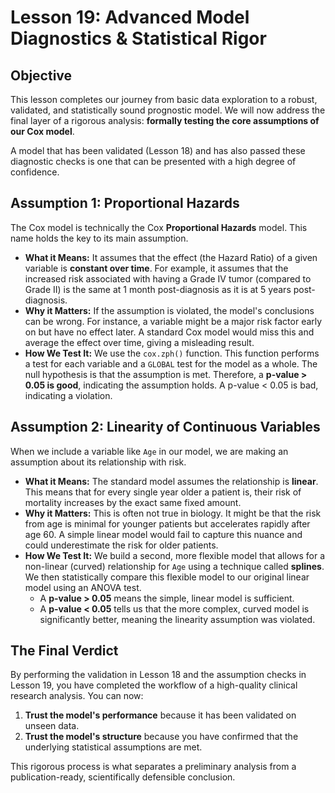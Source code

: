 # Lesson 19: Advanced Model Diagnostics & Statistical Rigor

## Objective
This lesson completes our journey from basic data exploration to a robust, validated, and statistically sound prognostic model. We will now address the final layer of a rigorous analysis: **formally testing the core assumptions of our Cox model**.

A model that has been validated (Lesson 18) and has also passed these diagnostic checks is one that can be presented with a high degree of confidence.

## Assumption 1: Proportional Hazards

The Cox model is technically the Cox **Proportional Hazards** model. This name holds the key to its main assumption.

-   **What it Means:** It assumes that the effect (the Hazard Ratio) of a given variable is **constant over time**. For example, it assumes that the increased risk associated with having a Grade IV tumor (compared to Grade II) is the same at 1 month post-diagnosis as it is at 5 years post-diagnosis.
-   **Why it Matters:** If the assumption is violated, the model's conclusions can be wrong. For instance, a variable might be a major risk factor early on but have no effect later. A standard Cox model would miss this and average the effect over time, giving a misleading result.
-   **How We Test It:** We use the `cox.zph()` function. This function performs a test for each variable and a `GLOBAL` test for the model as a whole. The null hypothesis is that the assumption is met. Therefore, a **p-value > 0.05 is good**, indicating the assumption holds. A p-value < 0.05 is bad, indicating a violation.

## Assumption 2: Linearity of Continuous Variables

When we include a variable like `Age` in our model, we are making an assumption about its relationship with risk.

-   **What it Means:** The standard model assumes the relationship is **linear**. This means that for every single year older a patient is, their risk of mortality increases by the exact same fixed amount.
-   **Why it Matters:** This is often not true in biology. It might be that the risk from age is minimal for younger patients but accelerates rapidly after age 60. A simple linear model would fail to capture this nuance and could underestimate the risk for older patients.
-   **How We Test It:** We build a second, more flexible model that allows for a non-linear (curved) relationship for `Age` using a technique called **splines**. We then statistically compare this flexible model to our original linear model using an ANOVA test.
    -   A **p-value > 0.05** means the simple, linear model is sufficient.
    -   A **p-value < 0.05** tells us that the more complex, curved model is significantly better, meaning the linearity assumption was violated.

## The Final Verdict

By performing the validation in Lesson 18 and the assumption checks in Lesson 19, you have completed the workflow of a high-quality clinical research analysis. You can now:
1.  **Trust the model's performance** because it has been validated on unseen data.
2.  **Trust the model's structure** because you have confirmed that the underlying statistical assumptions are met.

This rigorous process is what separates a preliminary analysis from a publication-ready, scientifically defensible conclusion.
